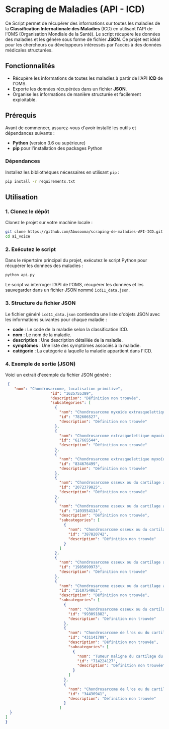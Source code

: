 # Scraping de Maladies (API - ICD)

Ce Script permet de récupérer des informations sur toutes les maladies de la **Classification Internationale des Maladies** (ICD) en utilisant l'API de l'OMS (Organisation Mondiale de la Santé). Le script récupère les données des maladies et les génère sous forme de fichier **JSON**. Ce projet est idéal pour les chercheurs ou développeurs intéressés par l'accès à des données médicales structurées.

## Fonctionnalités

- Récupère les informations de toutes les maladies à partir de l'API **ICD** de l'OMS.
- Exporte les données récupérées dans un fichier **JSON**.
- Organise les informations de manière structurée et facilement exploitable.
  
## Prérequis

Avant de commencer, assurez-vous d'avoir installé les outils et dépendances suivants :

- **Python** (version 3.6 ou supérieure)
- **pip** pour l'installation des packages Python

### Dépendances

Installez les bibliothèques nécessaires en utilisant `pip` :

```bash
pip install -r requirements.txt
```

## Utilisation

### 1. Clonez le dépôt

Clonez le projet sur votre machine locale :

```bash
git clone https://github.com/Abusooma/scraping-de-maladies-API-ICD.git
cd ai_voice
```

### 2. Exécutez le script

Dans le répertoire principal du projet, exécutez le script Python pour récupérer les données des maladies :

```bash
python api.py
```

Le script va interroger l'API de l'OMS, récupérer les données et les sauvegarder dans un fichier JSON nommé `icd11_data.json`.

### 3. Structure du fichier JSON

Le fichier généré `icd11_data.json` contiendra une liste d'objets JSON avec les informations suivantes pour chaque maladie :

- **code** : Le code de la maladie selon la classification ICD.
- **nom** : Le nom de la maladie.
- **description** : Une description détaillée de la maladie.
- **symptômes** : Une liste des symptômes associés à la maladie.
- **catégorie** : La catégorie à laquelle la maladie appartient dans l'ICD.

### 4. Exemple de sortie (JSON)

Voici un extrait d'exemple du fichier JSON généré :

```json
 {
    "nom": "Chondrosarcome, localisation primitive",
                    "id": "1625755389",
                    "description": "Définition non trouvée",
                    "subcategories": [
                      {
                        "nom": "Chondrosarcome myxoïde extrasquelettique d'autres localisations précisées",
                        "id": "782606527",
                        "description": "Définition non trouvée"
                      },
                      {
                        "nom": "Chondrosarcome extrasquelettique myxoïde des tissus mous du membre",
                        "id": "617665544",
                        "description": "Définition non trouvée"
                      },
                      {
                        "nom": "Chondrosarcome extrasquelettique myxoïde, localisation inconnue",
                        "id": "834676499",
                        "description": "Définition non trouvée"
                      },
                      {
                        "nom": "Chondrosarcome osseux ou du cartilage articulaire des membres",
                        "id": "2072379825",
                        "description": "Définition non trouvée"
                      },
                      {
                        "nom": "Chondrosarcome osseux ou du cartilage articulaire du pelvis",
                        "id": "1493554134",
                        "description": "Définition non trouvée",
                        "subcategories": [
                          {
                            "nom": "Chondrosarcome osseux ou du cartilage articulaire des os pelviens, du sacrum ou du coccyx",
                            "id": "387820742",
                            "description": "Définition non trouvée"
                          }
                        ]
                      },
                      {
                        "nom": "Chondrosarcome osseux ou du cartilage articulaire des côtes, du sternum ou de la clavicule",
                        "id": "1985099973",
                        "description": "Définition non trouvée"
                      },
                      {
                        "nom": "Chondrosarcome osseux ou du cartilage articulaire d'autres localisations précisées",
                        "id": "1510754862",
                        "description": "Définition non trouvée",
                        "subcategories": [
                          {
                            "nom": "Chondrosarcome osseux ou du cartilage articulaire de la mandibule",
                            "id": "993091882",
                            "description": "Définition non trouvée"
                          },
                          {
                            "nom": "Chondrosarcome de l'os ou du cartilage articulaire du crâne ou du visage",
                            "id": "431141709",
                            "description": "Définition non trouvée",
                            "subcategories": [
                              {
                                "nom": "Tumeur maligne du cartilage du nez",
                                "id": "714224127",
                                "description": "Définition non trouvée"
                              }
                            ]
                          },
                          {
                            "nom": "Chondrosarcome de l'os ou du cartilage articulaire de la côlonne vertébrale",
                            "id": "34430941",
                            "description": "Définition non trouvée"
                          }
                        ]
  }
]
}
```
